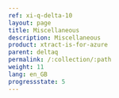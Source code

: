 ```yaml
---
ref: xi-q-delta-10
layout: page
title: Miscellaneous
description: Miscellaneous
product: xtract-is-for-azure
parent: deltaq
permalink: /:collection/:path
weight: 11
lang: en_GB
progressstate: 5
---
```

